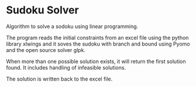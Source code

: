 # Sudoku Solver


Algorithm to solve a sodoku using linear programming.

The program reads the initial constraints from an excel file using the python library xlwings and it soves the sudoku with branch and bound using Pyomo and the open source solver glpk.

When more than one possible solution exists, it will return the first solution found. It includes handling of infeasible solutions.

The solution is written back to the excel file.
